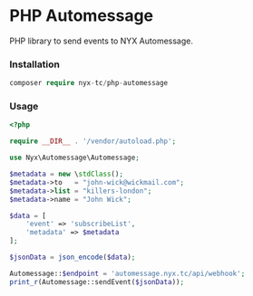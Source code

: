 # PHP Automessage

PHP library to send events to NYX Automessage.


### Installation

```php
composer require nyx-tc/php-automessage
```
### Usage
```php
<?php

require __DIR__ . '/vendor/autoload.php';

use Nyx\Automessage\Automessage;

$metadata = new \stdClass();
$metadata->to   = "john-wick@wickmail.com";
$metadata->list = "killers-london";
$metadata->name = "John Wick";

$data = [
    'event' => 'subscribeList',
    'metadata' => $metadata
];

$jsonData = json_encode($data);

Automessage::$endpoint = 'automessage.nyx.tc/api/webhook';
print_r(Automessage::sendEvent($jsonData));
```
